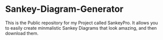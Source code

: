 # Sankey-Diagram-Generator
This is the Public repository for my Project called SankeyPro. It allows you to easily create minmalistic Sankey Diagrams that look amazing, and then download  them.
